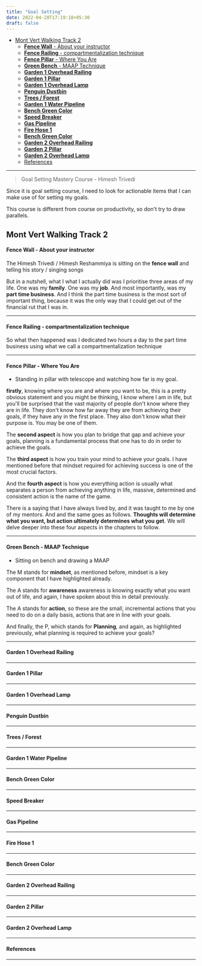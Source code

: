 ```yaml
---
title: "Goal Setting"
date: 2022-04-28T17:19:18+05:30
draft: false
---
```

- [Mont Vert Walking Track 2](#mont-vert-walking-track-2)
    - [**Fence Wall** - About your instructor](#fence-wall---about-your-instructor)
    - [**Fence Railing** - compartmentalization technique](#fence-railing---compartmentalization-technique)
    - [**Fence Pillar** - Where You Are](#fence-pillar---where-you-are)
    - [**Green Bench** - MAAP Technique](#green-bench---maap-technique)
    - [**Garden 1 Overhead Railing**](#garden-1-overhead-railing)
    - [**Garden 1 Pillar**](#garden-1-pillar)
    - [**Garden 1 Overhead Lamp**](#garden-1-overhead-lamp)
    - [**Penguin Dustbin**](#penguin-dustbin)
    - [**Trees / Forest**](#trees--forest)
    - [**Garden 1 Water Pipeline**](#garden-1-water-pipeline)
    - [**Bench Green Color**](#bench-green-color)
    - [**Speed Breaker**](#speed-breaker)
    - [**Gas Pipeline**](#gas-pipeline)
    - [**Fire Hose 1**](#fire-hose-1)
    - [**Bench Green Color**](#bench-green-color-1)
    - [**Garden 2 Overhead Railing**](#garden-2-overhead-railing)
    - [**Garden 2 Pillar**](#garden-2-pillar)
    - [**Garden 2 Overhead Lamp**](#garden-2-overhead-lamp)
    - [References](#references)

---

> Goal Setting Mastery Course - Himesh Trivedi

Since it is goal setting course, I need to look for actionable items that I can make use of for setting my goals.

This course is different from course on productivity, so don't try to draw parallels.

## Mont Vert Walking Track 2

#### **Fence Wall** - About your instructor

The Himesh Trivedi / Himesh Reshammiya is sitting on the **fence wall** and telling his story / singing songs

But in a nutshell, what I what I actually did was I prioritise three areas of my life. One was my **family**. One was my **job**. And most importantly, was my **part time business**. And I think the part time business is the most sort of important thing, because it was the only way that I could get out of the financial rut that I was in.

---

#### **Fence Railing** - compartmentalization technique

So what then happened was I dedicated two hours a day to the part time business using what we call a compartmentalization technique

---

#### **Fence Pillar** - Where You Are

* Standing in pillar with telescope and watching how far is my goal.

**firstly**, knowing where you are and where you want to be, this is a pretty obvious statement and you might be thinking, I know where I am in life, but you'll be surprised that the vast majority of people don't know where they are in life. They don't know how far away they are from achieving their goals, if they have any in the first place. They also don't know what their purpose is. You may be one of them.

The **second aspect** is how you plan to bridge that gap and achieve your goals, planning is a fundamental process that one has to do in order to achieve the goals.

The **third aspect** is how you train your mind to achieve your goals. I have mentioned before that mindset required for achieving success is one of the most crucial factors.

And the **fourth aspect** is how you everything action is usually what separates a person from achieving anything in life, massive, determined and consistent action is the name of the game.

There is a saying that I have always lived by, and it was taught to me by one of my mentors. And and the same goes as follows. **Thoughts will determine what you want, but action ultimately determines what you get**. We will delve deeper into these four aspects in the chapters to follow.

---

#### **Green Bench** - MAAP Technique

* Sitting on bench and drawing a MAAP

The M stands for **mindset**, as mentioned before, mindset is a key component that I have highlighted already.

The A stands for **awareness** awareness is knowing exactly what you want out of life, and again, I have spoken about this in detail previously.

The A stands for **action**, so these are the small, incremental actions that you need to do on a daily basis, actions that are in line with your goals.

And finally, the P, which stands for **Planning**, and again, as highlighted previously, what planning is required to achieve your goals?


---

#### **Garden 1 Overhead Railing**

---

#### **Garden 1 Pillar**

---

#### **Garden 1 Overhead Lamp**

---

#### **Penguin Dustbin**

---

#### **Trees / Forest**

---

#### **Garden 1 Water Pipeline**

---

#### **Bench Green Color**

---

#### **Speed Breaker**

---

#### **Gas Pipeline**

---

#### **Fire Hose 1**

---

#### **Bench Green Color**

---

#### **Garden 2 Overhead Railing**

---

#### **Garden 2 Pillar**

---

#### **Garden 2 Overhead Lamp**

---

#### References

---




